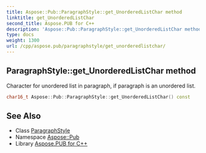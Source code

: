 ```yaml
---
title: Aspose::Pub::ParagraphStyle::get_UnorderedListChar method
linktitle: get_UnorderedListChar
second_title: Aspose.PUB for C++
description: 'Aspose::Pub::ParagraphStyle::get_UnorderedListChar method. Character for unordered list in paragraph, if paragraph is an unordered list in C++.'
type: docs
weight: 1300
url: /cpp/aspose.pub/paragraphstyle/get_unorderedlistchar/
---
```

## ParagraphStyle::get_UnorderedListChar method


Character for unordered list in paragraph, if paragraph is an unordered list.

```cpp
char16_t Aspose::Pub::ParagraphStyle::get_UnorderedListChar() const
```

## See Also

* Class [ParagraphStyle](../)
* Namespace [Aspose::Pub](../../)
* Library [Aspose.PUB for C++](../../../)
